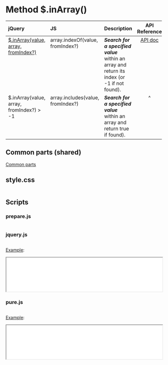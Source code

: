 # Method $.inArray()

<style>
td {
  vertical-align: top;
}
</style>

| jQuery | JS | Description | API Reference |
|:--|:--|:--|:--:|
| [$.inArray(value, array, fromIndex?)](?inarray/) | array.indexOf(value, fromIndex?) | **_Search for a specified value_** within an array and return its index (or -1 if not found). | [API doc](https://api.jquery.com/jQuery.inArray/) |
| $.inArray(value, array, fromIndex?) > -1 | array.includes(value, fromIndex?) | **_Search for a specified value_** within an array and return true if found). | ^|

## Common parts (shared)

[Common parts](/docs/mdview.html?example/index.md)

## style.css

```css:src/style.css
```

## Scripts

### prepare.js

```js:src/prepare.js
```

### jquery.js

```js:src/jquery.js
```

[Example](example.html?jquery):

<iframe width="100%" height="110" src="example.html?jquery"></iframe>

### pure.js

```js:src/pure.js
```

[Example](example.html?pure):

<iframe width="100%" height="110" src="example.html?pure"></iframe>
